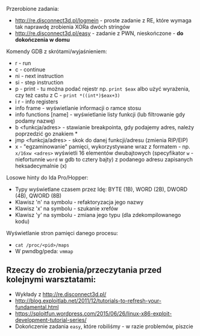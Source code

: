 
Przerobione zadania:
* http://re.disconnect3d.pl/logmein - proste zadanie z RE, które wymaga tak naprawdę zrobienia XORa dwóch stringów
* http://re.disconnect3d.pl/easy - zadanie z PWN, nieskończone - **do dokończenia w domu**

Komendy GDB z skrótami/wyjaśnieniem:
* r - run
* c - continue
* ni - next instruction
* si - step instruction
* p - print - tu można podać rejestr np. `print $eax` albo użyć wyrażenia, czy też castu z C - `print *((int*)$eax+3)`
* i r - info registers 
* info frame - wyświetlanie informacji o ramce stosu
* info functions [name] - wyświetlanie listy funkcji (lub filtrowanie gdy podamy nazwę)
* b <funkcja/adres> - stawianie breakpointa, gdy podajemy adres, należy poprzedzić go znakiem *
* jmp <funkcja/adres> - skok do danej funkcji/adresu (zmienia RIP/EIP)
* x - "egzaminowanie" pamięci, wykorzystywane wraz z formatem - np. `x/16xw <adres>` wyświetli 16 elementów dwubajtowych (specyfikator `w` - niefortunnie `word` w gdb to cztery bajty) z podanego adresu zapisanych heksadecymalnie (x) 

Losowe hinty do Ida Pro/Hopper:
* Typy wyświetlane czasem przez Idę: BYTE (1B), WORD (2B), DWORD (4B), QWORD (8B)
* Klawisz 'n' na symbolu - refaktoryzacja jego nazwy
* Klawisz 'x' na symbolu - szukanie xrefów
* Klawisz 'y' na symbolu - zmiana jego typu (dla zdekompilowanego kodu)

Wyświetlanie stron pamięci danego procesu:
* `cat /proc/<pid>/maps`
* W pwndbg/peda: `vmmap`


## Rzeczy do zrobienia/przeczytania przed kolejnymi warsztatami:
* Wykłady z http://re.disconnect3d.pl/
* http://blog.exploitlab.net/2011/12/tutorials-to-refresh-your-fundamental.html
* https://sploitfun.wordpress.com/2015/06/26/linux-x86-exploit-development-tutorial-series/
* Dokończenie zadania `easy`, które robiliśmy - w razie problemów, piszcie
